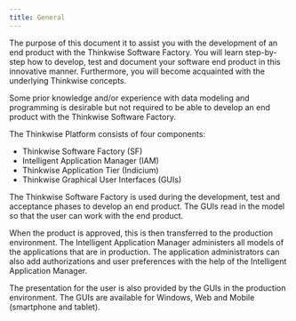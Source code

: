 ```yaml
---
title: General
---
```


The purpose of this document it to assist you with the development of an end product with the Thinkwise Software Factory. You will learn step-by-step how to develop, test and document your software end product in this innovative manner. Furthermore, you will become acquainted with the underlying Thinkwise concepts.

Some prior knowledge and/or experience with data modeling and programming is desirable but not required to be able to develop an end product with the Thinkwise Software Factory.

The Thinkwise Platform consists of four components:

- Thinkwise Software Factory (SF)
- Intelligent Application Manager (IAM)
- Thinkwise Application Tier (Indicium)
- Thinkwise Graphical User Interfaces (GUIs)

The Thinkwise Software Factory is used during the development, test and acceptance phases to develop an end product. The GUIs read in the model so that the user can work with the end product.

When the product is approved, this is then transferred to the production environment. The Intelligent Application Manager administers all models of the applications that are in production. The application administrators can also add authorizations and user preferences with the help of the Intelligent Application Manager.

The presentation for the user is also provided by the GUIs in the production environment. The GUIs are available for Windows, Web and Mobile (smartphone and tablet).
